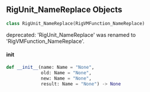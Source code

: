 ## RigUnit_NameReplace Objects

```python
class RigUnit_NameReplace(RigVMFunction_NameReplace)
```

deprecated: 'RigUnit_NameReplace' was renamed to 'RigVMFunction_NameReplace'.

<a id="unreal.RigUnit_NameReplace.__init__"></a>

#### __init__

```python
def __init__(name: Name = "None",
             old: Name = "None",
             new: Name = "None",
             result: Name = "None") -> None
```

<a id="unreal.RigVMFunction_EndsWith"></a>